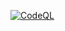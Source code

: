 [![CodeQL](https://github.com/V-core9/V_WebGears/actions/workflows/codeql-analysis.yml/badge.svg)](https://github.com/V-core9/V_WebGears/actions/workflows/codeql-analysis.yml)
